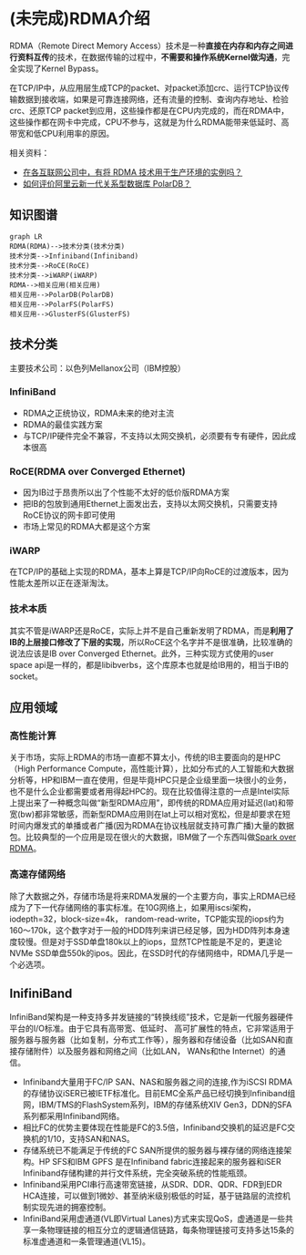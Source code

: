 # (未完成)RDMA介绍

RDMA（Remote Direct Memory Access）技术是一种**直接在内存和内存之间进行资料互传**的技术，在数据传输的过程中，**不需要和操作系统Kernel做沟通**，完全实现了Kernel Bypass。

在TCP/IP中，从应用层生成TCP的packet、对packet添加crc、运行TCP协议传输数据到接收端，如果是可靠连接网络，还有流量的控制、查询内存地址、检验crc、还原TCP packet到应用，这些操作都是在CPU内完成的，而在RDMA中，这些操作都在网卡中完成，CPU不参与，这就是为什么RDMA能带来低延时、高带宽和低CPU利用率的原因。

相关资料：

* [在各互联网公司中，有将 RDMA 技术用于生产环境的实例吗？](https://www.zhihu.com/question/59122163)
* [如何评价阿里云新一代关系型数据库 PolarDB？](https://www.zhihu.com/question/63987114)

## 知识图谱

```mermaid
graph LR
RDMA(RDMA)-->技术分类(技术分类)
技术分类-->Infiniband(Infiniband)
技术分类-->RoCE(RoCE)
技术分类-->iWARP(iWARP)
RDMA-->相关应用(相关应用)
相关应用-->PolarDB(PolarDB)
相关应用-->PolarFS(PolarFS)
相关应用-->GlusterFS(GlusterFS)
```

## 技术分类

主要技术公司：以色列Mellanox公司（IBM控股）

### InfiniBand

* RDMA之正统协议，RDMA未来的绝对主流
* RDMA的最佳实践方案
* 与TCP/IP硬件完全不兼容，不支持以太网交换机，必须要有专有硬件，因此成本很高

### RoCE(RDMA over Converged Ethernet)

* 因为IB过于昂贵所以出了个性能不太好的低价版RDMA方案
* 把IB的包放到通用Ethernet上面发出去，支持以太网交换机，只需要支持RoCE协议的网卡即可使用
* 市场上常见的RDMA大都是这个方案

### iWARP

在TCP/IP的基础上实现的RDMA，基本上算是TCP/IP向RoCE的过渡版本，因为性能太差所以正在逐渐淘汰。

### 技术本质

其实不管是iWARP还是RoCE，实际上并不是自己重新发明了RDMA，而是**利用了IB的上层接口修改了下层的实现**，所以RoCE这个名字并不是很准确，比较准确的说法应该是IB over Converged Ethernet。此外，三种实现方式使用的user space api是一样的，都是libibverbs，这个库原本也就是给IB用的，相当于IB的socket。

## 应用领域

### 高性能计算

关于市场，实际上RDMA的市场一直都不算太小，传统的IB主要面向的是HPC（High Performance Compute，高性能计算），比如分布式的人工智能和大数据分析等，HP和IBM一直在使用，但是毕竟HPC只是企业级里面一块很小的业务，也不是什么企业都需要或者用得起HPC的。现在比较值得注意的一点是Intel实际上提出来了一种概念叫做“新型RDMA应用”，即传统的RDMA应用对延迟(lat)和带宽(bw)都非常敏感，而新型RDMA应用则在lat上可以相对宽松，但是却要求在短时间内爆发式的单播或者广播(因为RDMA在协议栈层就支持可靠广播)大量的数据包。比较典型的一个应用是现在很火的大数据，IBM做了一个东西叫做[Spark over RDMA](https://www.youtube.com/watch?v=t_4Ao2fNAfU)。

### 高速存储网络

除了大数据之外，存储市场是将来RDMA发展的一个主要方向，事实上RDMA已经成为了下一代存储网络的事实标准。在10G网络上，如果用iscsi架构，iodepth=32，block-size=4k， random-read-write，TCP能实现的iops约为160～170k，这个数字对于一般的HDD阵列来讲已经足够，因为HDD阵列本身速度较慢。但是对于SSD单盘180k以上的iops，显然TCP性能是不足的，更遑论NVMe SSD单盘550k的ipos。因此，在SSD时代的存储网络中，RDMA几乎是一个必选项。

## InifiniBand

InfiniBand架构是一种支持多并发链接的“转换线缆”技术，它是新一代服务器硬件平台的I/O标准。由于它具有高带宽、低延时、 高可扩展性的特点，它非常适用于服务器与服务器（比如复制，分布式工作等），服务器和存储设备（比如SAN和直接存储附件）以及服务器和网络之间（比如LAN， WANs和the Internet）的通信。

* Infiniband大量用于FC/IP SAN、NAS和服务器之间的连接,作为iSCSI RDMA的存储协议iSER已被IETF标准化。目前EMC全系产品已经切换到Infiniband组网，IBM/TMS的FlashSystem系列，IBM的存储系统XIV Gen3，DDN的SFA系列都采用Infiniband网络。
* 相比FC的优势主要体现在性能是FC的3.5倍，Infiniband交换机的延迟是FC交换机的1/10，支持SAN和NAS。
* 存储系统已不能满足于传统的FC SAN所提供的服务器与裸存储的网络连接架构。HP SFS和IBM GPFS 是在Infiniband fabric连接起来的服务器和iSER Infiniband存储构建的并行文件系统，完全突破系统的性能瓶颈。
* Infiniband采用PCI串行高速带宽链接，从SDR、DDR、QDR、FDR到EDR HCA连接，可以做到1微妙、甚至纳米级别极低的时延，基于链路层的流控机制实现先进的拥塞控制。
* InfiniBand采用虚通道(VL即Virtual Lanes)方式来实现QoS，虚通道是一些共享一条物理链接的相互分立的逻辑通信链路，每条物理链接可支持多达15条的标准虚通道和一条管理通道(VL15)。
